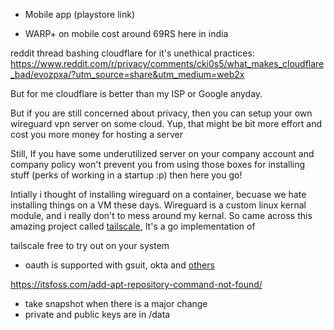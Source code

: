 

- Mobile app (playstore link)

- WARP+ on mobile cost around 69RS here in india 

reddit thread bashing cloudflare for it's unethical practices: https://www.reddit.com/r/privacy/comments/cki0s5/what_makes_cloudflare_bad/evozpxa/?utm_source=share&utm_medium=web2x

But for me cloudflare is better than my ISP or Google anyday.

But if you are still concerned about privacy, then you can setup your own wireguard vpn server on some cloud. Yup, that might be bit more effort and cost you more money for hosting a server

Still, If you have some underutilized server on your company account and company policy won't prevent you from using those boxes for installing stuff (perks of working in a startup :p) then here you go!

Intially i thought of installing wireguard on a container, becuase we hate installing things on a VM these days. Wireguard is a custom linux kernal module, and i really don't to mess around my kernal. So came across this amazing project called [tailscale](https://tailscale.com/), It's a go implementation of 


tailscale free to try out on your system
- oauth is supported with gsuit, okta and [others](https://tailscale.com/kb/1013/sso-providers)




https://itsfoss.com/add-apt-repository-command-not-found/

- take snapshot when there is a major change
- private and public keys are in /data

